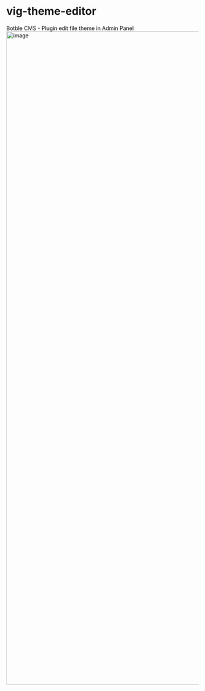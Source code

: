 # vig-theme-editor
Botble CMS - Plugin edit file theme in Admin Panel
<img width="1709" alt="image" src="https://user-images.githubusercontent.com/34742453/220504317-f3328196-2536-4dad-b6ed-607d90ad218a.png">

